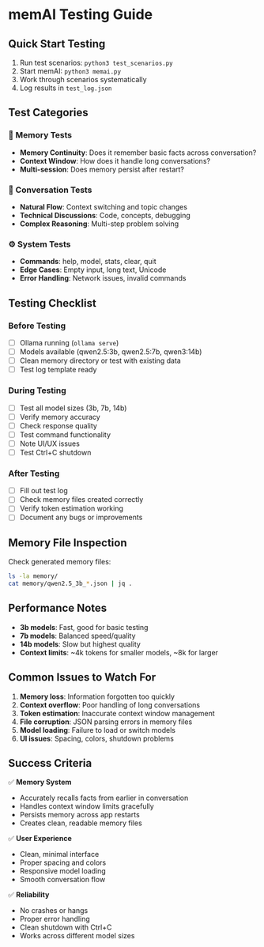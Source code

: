 # memAI Testing Guide

## Quick Start Testing
1. Run test scenarios: `python3 test_scenarios.py`
2. Start memAI: `python3 memai.py`  
3. Work through scenarios systematically
4. Log results in `test_log.json`

## Test Categories

### 🧠 Memory Tests
- **Memory Continuity**: Does it remember basic facts across conversation?
- **Context Window**: How does it handle long conversations?
- **Multi-session**: Does memory persist after restart?

### 💬 Conversation Tests  
- **Natural Flow**: Context switching and topic changes
- **Technical Discussions**: Code, concepts, debugging
- **Complex Reasoning**: Multi-step problem solving

### ⚙️ System Tests
- **Commands**: help, model, stats, clear, quit
- **Edge Cases**: Empty input, long text, Unicode
- **Error Handling**: Network issues, invalid commands

## Testing Checklist

### Before Testing
- [ ] Ollama running (`ollama serve`)
- [ ] Models available (qwen2.5:3b, qwen2.5:7b, qwen3:14b)
- [ ] Clean memory directory or test with existing data
- [ ] Test log template ready

### During Testing
- [ ] Test all model sizes (3b, 7b, 14b)
- [ ] Verify memory accuracy 
- [ ] Check response quality
- [ ] Test command functionality
- [ ] Note UI/UX issues
- [ ] Test Ctrl+C shutdown

### After Testing
- [ ] Fill out test log
- [ ] Check memory files created correctly
- [ ] Verify token estimation working
- [ ] Document any bugs or improvements

## Memory File Inspection

Check generated memory files:
```bash
ls -la memory/
cat memory/qwen2.5_3b_*.json | jq .
```

## Performance Notes

- **3b models**: Fast, good for basic testing
- **7b models**: Balanced speed/quality  
- **14b models**: Slow but highest quality
- **Context limits**: ~4k tokens for smaller models, ~8k for larger

## Common Issues to Watch For

1. **Memory loss**: Information forgotten too quickly
2. **Context overflow**: Poor handling of long conversations  
3. **Token estimation**: Inaccurate context window management
4. **File corruption**: JSON parsing errors in memory files
5. **Model loading**: Failure to load or switch models
6. **UI issues**: Spacing, colors, shutdown problems

## Success Criteria

✅ **Memory System**
- Accurately recalls facts from earlier in conversation
- Handles context window limits gracefully
- Persists memory across app restarts
- Creates clean, readable memory files

✅ **User Experience**  
- Clean, minimal interface
- Proper spacing and colors
- Responsive model loading
- Smooth conversation flow

✅ **Reliability**
- No crashes or hangs
- Proper error handling
- Clean shutdown with Ctrl+C
- Works across different model sizes
